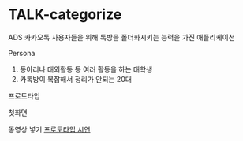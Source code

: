 # TALK-categorize

ADS
카카오톡 사용자들을 위해 톡방을 폴더화시키는 능력을 가진 애플리케이션

Persona
1. 동아리나 대외활동 등 여러 활동을 하는 대학생
2. 카톡방이 복잡해서 정리가 안되는 20대

프로토타입
<img scr = "Docs/img02.png" width="30%" heigh="30%">

첫화면


동영상 넣기 
[프로토타입 시연](Docs/영상.mov)

